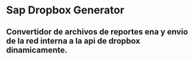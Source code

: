 # Sap Dropbox Generator
## Convertidor de archivos de reportes ena y envio de la red interna a la api de dropbox dinamicamente.

